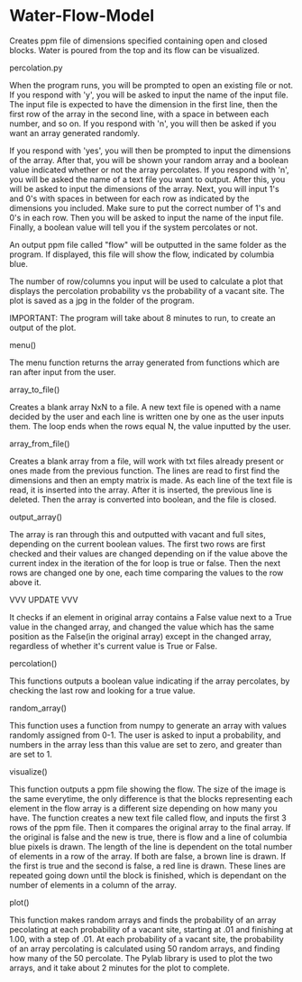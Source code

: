 Water-Flow-Model
================

Creates ppm file of dimensions specified containing open and closed blocks. Water is poured from the top and its flow can be visualized.

percolation.py

When the program runs, you will be prompted to open an existing file or not.
If you respond with 'y', you will be asked to input the name of the input file.
The input file is expected to have the dimension in the first line, then 
the first row of the array in the second line, with a space in between each number,
and so on.
If you respond with 'n', you will then be asked if you want an array generated randomly.

If you respond with 'yes', you will then be prompted to input the dimensions of the array.
After that, you will be shown your random array and a boolean value indicated whether
or not the array percolates.
If you respond with 'n', you will be asked the name of a text file you want to output.
After this, you will be asked to input the dimensions of the array.
Next, you will input 1's and 0's with spaces in between for each row as indicated by 
the dimensions you included. Make sure to put the correct number of 1's and 0's in each row.
Then you will be asked to input the name of the input file. 
Finally, a boolean value will tell you if the system percolates or not.

An output ppm file called "flow" will be outputted in the same folder as the program.
If displayed, this file will show the flow, indicated by columbia blue.

The number of row/columns you input will be used to calculate a plot that displays the
percolation probability vs the probability of a vacant site. The plot is saved as a jpg
in the folder of the program.

IMPORTANT: The program will take about 8 minutes to run, to create an output of the plot.

menu()

The menu function returns the array generated from functions which are ran
after input from the user.

array_to_file()

Creates a blank array NxN to a file. A new text file is opened with a name decided by
the user and each line is written one by one as the user inputs them. The loop ends
when the rows equal N, the value inputted by the user.

array_from_file()

Creates a blank array from a file, will work with txt files already present or 
ones made from the previous function. The lines are read to first find the dimensions
and then an empty matrix is made. As each line of the text file is read, it is inserted
into the array. After it is inserted, the previous line is deleted. Then the array is
converted into boolean, and the file is closed.

output_array()

The array is ran through this and outputted with vacant and full sites, depending
on the current boolean values. The first two rows are first checked and their values
are changed depending on if the value above the current index in the iteration of the
for loop is true or false. Then the next rows are changed one by one, each time 
comparing the values to the row above it.

VVV UPDATE VVV

It checks if an element in original array contains a False value 
next to a True value in the changed array, and changed the value
which has the same position as the False(in the original array)
except in the changed array, regardless of whether it's current
value is True or False.



percolation()

This functions outputs a boolean value indicating if the array percolates, by 
checking the last row and looking for a true value.


random_array()

This function uses a function from numpy to generate an array with values randomly
assigned from 0-1. The user is asked to input a probability, and numbers in the array
less than this value are set to zero, and greater than are set to 1.

visualize()

This function outputs a ppm file showing the flow. The size of the image is the same 
everytime, the only difference is that the blocks representing each element in the 
flow array is a different size depending on how many you have. The function creates a
new text file called flow, and inputs the first 3 rows of the ppm file. Then it compares
the original array to the final array. If the original is false and the new is true, there
is flow and a line of columbia blue pixels is drawn. The length of the line is dependent
on the total number of elements in a row of the array. If both are false, a brown line is
drawn. If the first is true and the second is false, a red line is drawn. These lines are
repeated going down until the block is finished, which is dependant on the number of 
elements in a column of the array.

plot()

This function makes random arrays and finds the probability of an array pecolating at each
probability of a vacant site, starting at .01 and finishing at 1.00, with a step of .01.
At each probability of a vacant site, the probability of an array percolating is calculated
using 50 random arrays, and finding how many of the 50 percolate. The Pylab library is used 
to plot the two arrays, and it take about 2 minutes for the plot to complete.
